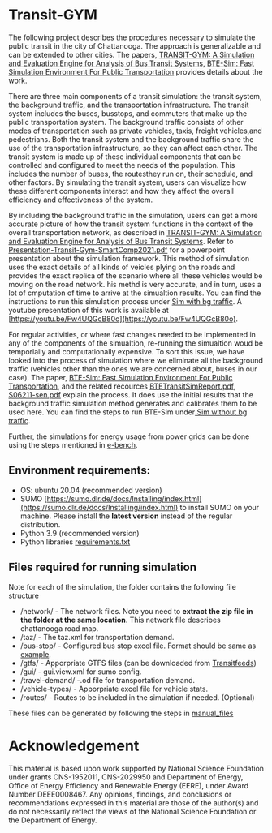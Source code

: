 # Transit-GYM

The following project describes the procedures necessary to simulate the public transit in the city of Chattanooga. The approach is generalizable and can be extended to other cities. The papers, [TRANSIT-GYM: A Simulation and Evaluation Engine for Analysis of Bus Transit Systems](https://ieeexplore.ieee.org/abstract/document/9556290), [BTE-Sim: Fast Simulation Environment For Public Transportation](https://ieeexplore.ieee.org/stamp/stamp.jsp?arnumber=10020973) provides details about the work.

There are three main components of a transit simulation: the transit system, the background traffic, and the transportation infrastructure. The transit system includes the buses, busstops, and commuters that make up the public transportation system. The background traffic consists of other modes of transportation such as private vehicles, taxis, freight vehicles,and pedestrians. Both the transit system and the background traffic share the use of the transportation infrastructure, so they can affect each other. The transit system is made up of these individual components that can be controlled and configured to meet the needs of the population. This includes the number of buses, the routesthey run on, their schedule, and other factors. By simulating the transit system, users can visualize how these different components interact and how they affect the overall efficiency and effectiveness of the system.

By including the background traffic in the simulation, users can get a more accurate picture of how the transit system functions in the context of the overall transportation network, as described in [TRANSIT-GYM: A Simulation and Evaluation Engine for Analysis of Bus Transit Systems](https://ieeexplore.ieee.org/abstract/document/9556290). Refer to [Presentation-Transit-Gym-SmartComp2021.pdf](docs/Presentation-Transit-Gym-SmartComp2021.pdf) for a powerpoint presentation about the simulation framework. This method of simulation uses the exact details of all kinds of veicles plying on the roads and provides the exact replica of the scenario where all these vehicles would be moving on the road network. his methd is very accurate, and in turn, uses a lot of cmputation of time to arrive at the simualtion results. You can find the instructions to run this simulation process under [Sim with bg traffic](sim_with_bg_traffic). A youtube presentation of this work is available at [https://youtu.be/Fw4UQGcB80o](https://youtu.be/Fw4UQGcB80o).

For regular activities, or where fast changes needed to be implemented in any of the components of the simualtion, re-running the simualtion woud be temporlally and computationally expensive. To sort this issue, we have looked into the process of simulation where we eliminate all the background traffic (vehicles other than the ones we are concerned about, buses in our case). The paper, [BTE-Sim: Fast Simulation Environment For Public Transportation](https://ieeexplore.ieee.org/stamp/stamp.jsp?arnumber=10020973), and the related recources [BTETransitSimReport.pdf](docs\BTETransitSimReport.pdf), [S06211-sen.pdf](docs\S06211-sen.pdf) explain the process. It does use the initial results that the background traffic simulation method generates and calibrates them to be used here. You can find the steps to run BTE-Sim under[ Sim without bg traffic](sim_without_bgtraffic).

Further, the simulations for energy usage from power grids can be done using the steps mentioned in [e-bench](archive/e-bench).

## Environment requirements: 

* OS: ubuntu 20.04 (recommended version)
* SUMO [https://sumo.dlr.de/docs/Installing/index.html](https://sumo.dlr.de/docs/Installing/index.html) to install SUMO on your machine. Please install the **latest version** instead of the regular distribution.
* Python 3.9 (recommended version)
* Python libraries [requirements.txt](https://github.com/smarttransit-ai/transit-gym/blob/rc1/sim_without_bg_traffic/requirements.txt)

## Files required for running simulation

Note for each of the simulation, the folder contains the following file structure

* /network/ - The network files. Note you need to **extract the zip file in the folder at the same location**. This network file describes chattanooga road map.
* /taz/ - The taz.xml for transportation demand.
* /bus-stop/ - Configured bus stop excel file. Format should be same as [example](sim_with_bg_traffic\examples\Chattanooga_CS_24_hours\bus-stop\busstops.xlsx).
* /gtfs/ - Apporpriate GTFS files (can be downloaded from [Transitfeeds](https://transitfeeds.com/))
* /gui/ - gui.view.xml for sumo config.
* /travel-demand/ -.od file for transportation demand.
* /vehicle-types/ - Apporpriate excel file for vehicle stats.
* /routes/ - Routes to be included in the simulation if needed. (Optional)

These files can be generated by following the steps in [manual_files](sim_with_bg_traffic\manual_files)

# Acknowledgement

This material is based upon work supported by National Science Foundation under grants CNS-1952011, CNS-2029950 and Department of Energy, Office of Energy Efficiency and Renewable Energy (EERE), under Award Number DEEE0008467. Any opinions, findings, and conclusions or recommendations expressed in this material are those of the author(s) and do not necessarily reflect the views of the National Science Foundation or the Department of Energy.
